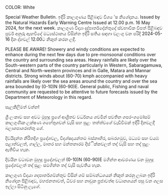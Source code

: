 COLOR: White

Special Weather Bulletin. ඉදිරි කාලගුණය පිළිබඳව විශ ේෂ නිශේදනය. Issued by the Natural Hazards Early Warning Centre Issued at 12.00 p.m. 16 May 2024, for the next week. කාලගුණ විද්‍යා දද්‍පාර්තදේන්තුදේ ස්වභාවික විපත් පිළිබඳව පූර්ව අනුරු ඇඟවීදේ මධ්‍යස්ථානය විසින්ත ඉදිරි සතිය සඳහා වලංගු වන පරිදි 2024-05-16 දින ද්‍හවල් 12.00ට නිකුත් කරන ලදී.

PLEASE BE AWARE! Showery and windy conditions are expected to enhance during the next few days due to pre-monsoonal conditions over the country and surrounding sea areas. Heavy rainfalls are likely over the South-western parts of the country particularly in Western, Sabaragamuwa, Central and North-western provinces and in Galle, Matara and Mannar districts. Strong winds about (60-70) kmph accompanied with heavy rainfalls are likely over the sea areas around the country and over the sea area bounded by (0-10)N (60-90)E. General public, Fishing and naval community are requested to be attentive to future forecasts issued by the Department of Meteorology in this regard.

සැලකිලිමත් වන්න!

ශ්‍රී ලංකාව සහ අවට මුහුදු ප්‍රශේ ආශ්‍රිතව වර්ධනය ශවමින් පවතින ශපර-ශමෝසම් කාලගුණික ලක්ෂණ ශහේතුශවන් වැසි සහ සුළං තත්ත්වශේ වැඩිවීමක් ඉදිරි දිනවලදී බලාශපාශරාත්තු ශේ.

දිවයිදන්ත නිරිතදිග ප්‍රදේශවල, විදශ්ෂදයන්තම බස්නාහිර, සබරගමුව, මධ්‍යම සහ වයඹ පළාත්වලත්, ගාල්ල, මාතර සහ මන්තනාරම දිස්ික්කවලත් තද්‍ වැසි සහ තද්‍ සුළං ඇතිවිය හැක.

දිවයින වටාවන මුහුදු ප්‍රදේශවලත් (0-10)N (60-90)E මගින්ත ආවරණය වන මුහුදු ප්‍රදේශවලත් තද්‍ සුළං සමගින්ත තද්‍ වැසි පැවතිය හැක.

කාලගුණ විදයා ශදපාර්තශම්න්තුව විසින් ශම් සම්බන්ධශයන් නිකුත් කරනු ලබන ඉදිරි නිශේදන පිළිබඳව, මහජනතාවත්, ධීවර සහ නාවුක ප්‍රජාවත්අ වධානශයන් පසු වන ශලස ඉල්ලා සිටිනු ලැශේ.